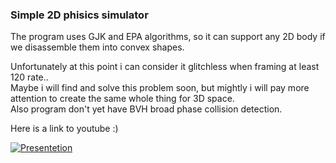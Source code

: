 ### Simple 2D phisics simulator

The program uses GJK and EPA algorithms, so it can support any 2D body if we disassemble them into convex shapes.  
  
Unfortunately at this point i can consider it glitchless when framing at least 120 rate..  
Maybe i will find and solve this problem soon, but mightly i will pay more attention to create the same whole thing for 3D space.  
Also program don't yet have BVH broad phase collision detection.
  
Here is a link to youtube :)  
  
[![Presentetion](https://img.youtube.com/vi/5xlnS8qcirc/0.jpg)](https://youtu.be/5xlnS8qcirc "Presentetion")
